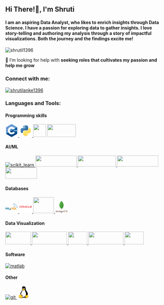 <h2 align="left">Hi There!👋, I'm Shruti</h2>

#### I am an aspiring Data Analyst, who likes to enrich insights through Data Science. I have a passion for exploring data to gather insights. I love story-telling and authoring my analysis through a story of impactful visualizations. Both the journey and the findings excite me!

<p align="left"> <img src="https://komarev.com/ghpvc/?username=shrutil1396&label=Profile%20views&color=0e75b6&style=flat" alt="shrutil1396" /> </p>

🤝 I’m looking for help with **seeking roles that cultivates my passion and help me grow**

<h3 align="left">Connect with me:</h3>
<p align="left">
<a href="https://linkedin.com/in/shrutilanke1396" target="blank"><img align="center" src="https://raw.githubusercontent.com/rahuldkjain/github-profile-readme-generator/master/src/images/icons/Social/linked-in-alt.svg" alt="shrutilanke1396" height="30" width="40" /></a>
</p>

<h3 align="left">Languages and Tools:</h3>
<h4> Programming skills </h4>

<p align="left"> <a href="https://www.w3schools.com/cpp/" target="_blank" rel="noreferrer"> <img src="https://raw.githubusercontent.com/devicons/devicon/master/icons/cplusplus/cplusplus-original.svg" alt="cplusplus" width="40" height="40"/> </a>
<a href="https://www.python.org" target="_blank" rel="noreferrer"> <img src="https://raw.githubusercontent.com/devicons/devicon/master/icons/python/python-original.svg" alt="python" width="40" height="40"/> </a> <img src="https://github.com/ShrutiL1396/Shruti_Lanke/blob/main/rstudio.jpg" width="40" height="40"/>
<img src="https://github.com/ShrutiL1396/Shruti_Lanke/blob/main/PySpark-logo-1.jpeg" width="90" height="40"/>


<h4> AI/ML </h4> 
 <a href="https://scikit-learn.org/" target="_blank" rel="noreferrer"> <img src="https://upload.wikimedia.org/wikipedia/commons/0/05/Scikit_learn_logo_small.svg" alt="scikit_learn" width="40" height="40"/> <img src = "https://github.com/ShrutiL1396/Shruti_Lanke/blob/main/pandas.png" width="130" height="35"/>  <img src="https://github.com/ShrutiL1396/Shruti_Lanke/blob/main/stats.png" width="120" height="35"/>  <img src = "https://github.com/ShrutiL1396/Shruti_Lanke/blob/main/numpy.png" width="130" height="35"/> <img src = "https://github.com/ShrutiL1396/Shruti_Lanke/blob/main/prophet.png" width="100" height="35"/>   
 </a>

<h4> Databases </h4>
 <a href="https://www.mysql.com/" target="_blank" rel="noreferrer"> <img src="https://raw.githubusercontent.com/devicons/devicon/master/icons/mysql/mysql-original-wordmark.svg" alt="mysql" width="40" height="40"/> </a> <a href="https://www.oracle.com/" target="_blank" rel="noreferrer"> <img src="https://raw.githubusercontent.com/devicons/devicon/master/icons/oracle/oracle-original.svg" alt="oracle" width="40" height="40"/> 
 <img src="https://github.com/ShrutiL1396/Shruti_Lanke/blob/main/microsoft-sql-server-logo.png" width="65" height="50"/>
<a href="https://www.mongodb.com/" target="_blank" rel="noreferrer"> <img src="https://raw.githubusercontent.com/devicons/devicon/master/icons/mongodb/mongodb-original-wordmark.svg" alt="mongodb" width="40" height="40"/> </a> 

<h4> Data Visualization </h4>
<a href="https://seaborn.pydata.org/" target="_blank" rel="noreferrer"> <img src="https://github.com/ShrutiL1396/Shruti_Lanke/blob/main/seaborn.png" width="80" height="40"/> <img src="https://github.com/ShrutiL1396/Shruti_Lanke/blob/main/matplotlib.png" width="110" height="40"/> <img src="https://github.com/ShrutiL1396/Shruti_Lanke/blob/main/tableau.png" width="60" height="40"/> <img src="https://github.com/ShrutiL1396/Shruti_Lanke/blob/main/powerbi.png" width="110" height="40"/>  <img src="https://github.com/ShrutiL1396/Shruti_Lanke/blob/main/pltoly.png" width="60" height="40"/> 
 </a> 
 
<h4> Software </h4>
<a href="https://www.mathworks.com/" target="_blank" rel="noreferrer"> <img src="https://upload.wikimedia.org/wikipedia/commons/2/21/Matlab_Logo.png" alt="matlab" width="40" height="40"/> </a>


<h4> Other </h4>
 <a href="https://git-scm.com/" target="_blank" rel="noreferrer"> <img src="https://www.vectorlogo.zone/logos/git-scm/git-scm-icon.svg" alt="git" width="40" height="40"/> </a> <a href="https://www.linux.org/" target="_blank" rel="noreferrer"> <img src="https://raw.githubusercontent.com/devicons/devicon/master/icons/linux/linux-original.svg" alt="linux" width="40" height="40"/> </a>    </p>

